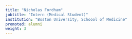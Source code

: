 ```yaml
---
title: "Nicholas Fordham"
jobtitle: "Intern (Medical Student)" 
institution: "Boston University, Schoool of Medicine"
promoted: alumni
weight: 3
---
```


